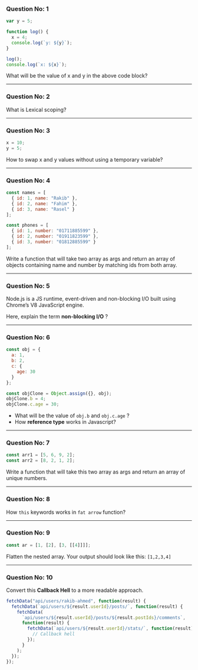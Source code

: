 ### Question No: 1

```js
var y = 5;

function log() {
  x = 4;
  console.log(`y: ${y}`);
}

log();
console.log(`x: ${x}`);
```

What will be the value of x and y in the above code block?

---

### Question No: 2

What is Lexical scoping?

---

### Question No: 3

```js
x = 10;
y = 5;
```

How to swap x and y values without using a temporary variable?

---

### Question No: 4

```js
const names = [
  { id: 1, name: "Rakib" },
  { id: 2, name: "Fahim" },
  { id: 3, name: "Rasel" }
];

const phones = [
  { id: 1, number: "01711885599" },
  { id: 2, number: "01911823599" },
  { id: 3, number: "01812885599" }
];
```

Write a function that will take two array as args and return an array of objects containing name and number by matching ids from both array.

---

### Question No: 5

Node.js is a JS runtime, event-driven and non-blocking I/O built using Chrome’s V8 JavaScript engine.

Here, explain the term **non-blocking I/O** ?

---

### Question No: 6

```js
const obj = {
  a: 1,
  b: 2,
  c: {
    age: 30
  }
};

const objClone = Object.assign({}, obj);
objClone.b = 4;
objClone.c.age = 30;
```

- What will be the value of `obj.b` and `obj.c.age` ?
- How **reference type** works in Javascript?

---

### Question No: 7

```js
const arr1 = [5, 6, 9, 2];
const arr2 = [8, 2, 1, 2];
```

Write a function that will take this two array as args and return an array of unique numbers.

---

### Question No: 8

How `this` keywords works in `fat arrow` function?

---

### Question No: 9

```js
const ar = [1, [2], [3, [[4]]]];
```

Flatten the nested array. Your output should look like this:
`[1,2,3,4]`

---

### Question No: 10

Convert this **Callback Hell** to a more readable approach.

```js
fetchData("api/users/rakib-ahmed", function(result) {
  fetchData(`api/users/${result.userId}/posts/`, function(result) {
    fetchData(
      `api/users/${result.userId}/posts/${result.postIds}/comments`,
      function(result) {
        fetchData(`api/users/${result.userId}/stats/`, function(result) {
          // Callback hell
        });
      }
    );
  });
});
```
